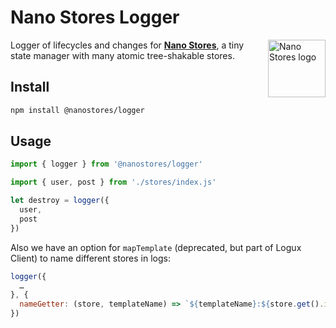 # Nano Stores Logger

<img align="right" width="92" height="92" title="Nano Stores logo"
     src="https://nanostores.github.io/nanostores/logo.svg">

Logger of lifecycles and changes for **[Nano Stores]**, a tiny state manager
with many atomic tree-shakable stores.

[Nano Stores]: https://github.com/nanostores/nanostores/

## Install

```sh
npm install @nanostores/logger
```

## Usage

```js
import { logger } from '@nanostores/logger'

import { user, post } from './stores/index.js'

let destroy = logger({
  user,
  post
})
```

Also we have an option for `mapTemplate` (deprecated, but part of Logux Client)
to name different stores in logs:

```js
logger({
  …
}, {
  nameGetter: (store, templateName) => `${templateName}:${store.get().id}`
})
```
